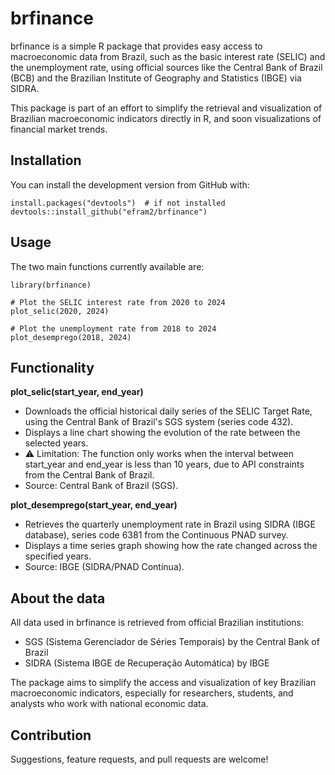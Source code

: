 # brfinance

brfinance is a simple R package that provides easy access to macroeconomic data from Brazil, such as the basic interest rate (SELIC) and the unemployment rate, using official sources like the Central Bank of Brazil (BCB) and the Brazilian Institute of Geography and Statistics (IBGE) via SIDRA.

This package is part of an effort to simplify the retrieval and visualization of Brazilian macroeconomic indicators directly in R, and soon visualizations of financial market trends.
## Installation

You can install the development version from GitHub with:

```
install.packages("devtools")  # if not installed
devtools::install_github("efram2/brfinance")
```

## Usage

The two main functions currently available are:

```
library(brfinance)

# Plot the SELIC interest rate from 2020 to 2024
plot_selic(2020, 2024)

# Plot the unemployment rate from 2018 to 2024
plot_desemprego(2018, 2024)

```

## Functionality

**plot_selic(start_year, end_year)**

* Downloads the official historical daily series of the SELIC Target Rate, using the Central Bank of Brazil's SGS system (series code 432).
* Displays a line chart showing the evolution of the rate between the selected years.
* ⚠️ Limitation: The function only works when the interval between start_year and end_year is less than 10 years, due to API constraints from the Central Bank of Brazil.
* Source: Central Bank of Brazil (SGS).

**plot_desemprego(start_year, end_year)**

* Retrieves the quarterly unemployment rate in Brazil using SIDRA (IBGE database), series code 6381 from the Continuous PNAD survey.
* Displays a time series graph showing how the rate changed across the specified years.
* Source: IBGE (SIDRA/PNAD Contínua).

## About the data

All data used in brfinance is retrieved from official Brazilian institutions:

* SGS (Sistema Gerenciador de Séries Temporais) by the Central Bank of Brazil
* SIDRA (Sistema IBGE de Recuperação Automática) by IBGE

The package aims to simplify the access and visualization of key Brazilian macroeconomic indicators, especially for researchers, students, and analysts who work with national economic data.

## Contribution

Suggestions, feature requests, and pull requests are welcome!

